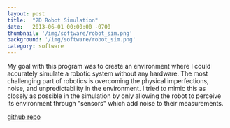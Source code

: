```yaml
---
layout: post
title:  "2D Robot Simulation"
date:   2013-06-01 00:00:00 -0700
thumbnail: '/img/software/robot_sim.png'
background: '/img/software/robot_sim.png'
category: software
---
```

My goal with this program was to create an environment where I could accurately simulate a robotic system without any hardware. The most challenging part of robotics is overcoming the physical imperfections, noise, and unpredictability in the environment. I tried to mimic this as closely as possible in the simulation by only allowing the robot to perceive its environment through "sensors" which add noise to their measurements.

[github repo](https://github.com/eschluntz/RSim)